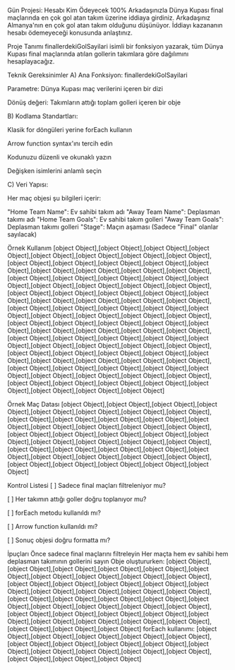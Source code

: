 Gün Projesi: Hesabı Kim Ödeyecek
100%
Arkadaşınızla Dünya Kupası final maçlarında en çok gol atan takım üzerine iddiaya girdiniz. Arkadaşınız Almanya'nın en çok gol atan takım olduğunu düşünüyor. İddiayı kazananın hesabı ödemeyeceği konusunda anlaştınız.

Proje Tanımı
finallerdekiGolSayilari isimli bir fonksiyon yazarak, tüm Dünya Kupası final maçlarında atılan gollerin takımlara göre dağılımını hesaplayacağız.

Teknik Gereksinimler
A) Ana Fonksiyon: finallerdekiGolSayilari

Parametre: Dünya Kupası maç verilerini içeren bir dizi

Dönüş değeri: Takımların attığı toplam golleri içeren bir obje

B) Kodlama Standartları:

Klasik for döngüleri yerine forEach kullanın

Arrow function syntax'ını tercih edin

Kodunuzu düzenli ve okunaklı yazın

Değişken isimlerini anlamlı seçin

C) Veri Yapısı:

Her maç objesi şu bilgileri içerir:

"Home Team Name": Ev sahibi takım adı
"Away Team Name": Deplasman takımı adı
"Home Team Goals": Ev sahibi takım golleri
"Away Team Goals": Deplasman takımı golleri
"Stage": Maçın aşaması (Sadece "Final" olanlar sayılacak)

Örnek Kullanım
[object Object],[object Object],[object Object],[object Object],[object Object],[object Object],[object Object],[object Object],[object Object],[object Object],[object Object],[object Object],[object Object],[object Object],[object Object],[object Object],[object Object],[object Object],[object Object],[object Object],[object Object],[object Object],[object Object],[object Object],[object Object],[object Object],[object Object],[object Object],[object Object],[object Object],[object Object],[object Object],[object Object],[object Object],[object Object],[object Object],[object Object],[object Object],[object Object],[object Object],[object Object],[object Object],[object Object],[object Object],[object Object],[object Object],[object Object],[object Object],[object Object],[object Object],[object Object],[object Object],[object Object],[object Object],[object Object],[object Object],[object Object],[object Object],[object Object],[object Object],[object Object],[object Object],[object Object],[object Object],[object Object],[object Object],[object Object],[object Object],[object Object],[object Object],[object Object],[object Object],[object Object],[object Object],[object Object],[object Object],[object Object],[object Object],[object Object],[object Object],[object Object],[object Object],[object Object],[object Object],[object Object],[object Object],[object Object],[object Object]

Örnek Maç Datası
[object Object],[object Object],[object Object],[object Object],[object Object],[object Object],[object Object],[object Object],[object Object],[object Object],[object Object],[object Object],[object Object],[object Object],[object Object],[object Object],[object Object],[object Object],[object Object],[object Object],[object Object],[object Object],[object Object],[object Object],[object Object],[object Object],[object Object],[object Object],[object Object],[object Object],[object Object],[object Object],[object Object],[object Object],[object Object],[object Object],[object Object],[object Object],[object Object],[object Object]

Kontrol Listesi
[ ] Sadece final maçları filtreleniyor mu?

[ ] Her takımın attığı goller doğru toplanıyor mu?

[ ] forEach metodu kullanıldı mı?

[ ] Arrow function kullanıldı mı?

[ ] Sonuç objesi doğru formatta mı?

İpuçları
Önce sadece final maçlarını filtreleyin
Her maçta hem ev sahibi hem deplasman takımının gollerini sayın
Obje oluştururken:
[object Object],[object Object],[object Object],[object Object],[object Object],[object Object],[object Object],[object Object],[object Object],[object Object],[object Object],[object Object],[object Object],[object Object],[object Object],[object Object],[object Object],[object Object],[object Object],[object Object],[object Object],[object Object],[object Object],[object Object],[object Object],[object Object],[object Object],[object Object],[object Object],[object Object],[object Object],[object Object],[object Object],[object Object],[object Object],[object Object],[object Object],[object Object],[object Object],[object Object]
forEach kullanımı:
[object Object],[object Object],[object Object],[object Object],[object Object],[object Object],[object Object],[object Object],[object Object],[object Object],[object Object],[object Object],[object Object],[object Object],[object Object],[object Object],[object Object]
